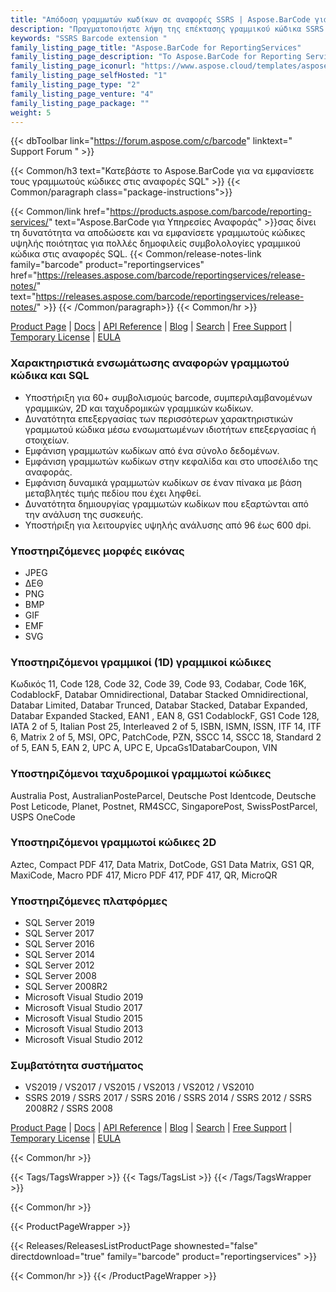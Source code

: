 ```yaml
---
title: "Απόδοση γραμμωτών κωδίκων σε αναφορές SSRS | Aspose.BarCode για Υπηρεσίες Αναφοράς"
description: "Πραγματοποιήστε λήψη της επέκτασης γραμμικού κώδικα SSRS για απόδοση γραμμικών και 2D γραμμικών κωδίκων στις υπηρεσίες αναφοράς του Microsoft SQL Server. Οι ετικέτες γραμμωτού κώδικα μπορούν να κωδικοποιηθούν με μη αγγλικούς χαρακτήρες και να αποδοθούν σε μορφές BMP, JPEG, GIF και PNG."
keywords: "SSRS Barcode extension "
family_listing_page_title: "Aspose.BarCode for ReportingServices"
family_listing_page_description: "Το Aspose.BarCode for Reporting Services είναι μια ολοκληρωμένη λύση για την απόδοση γραμμικών και 2D εικόνων γραμμικού κώδικα στις υπηρεσίες αναφοράς του Microsoft SQL Server. Οι ετικέτες γραμμωτού κώδικα μπορούν να κωδικοποιηθούν με μη αγγλικούς χαρακτήρες και να αποδοθούν σε μορφές BMP, JPEG, GIF και PNG."
family_listing_page_iconurl: "https://www.aspose.cloud/templates/aspose/App_Themes/V3/images/barcode/272x272/aspose_barcode-for-reporting-services-min.png"
family_listing_page_selfHosted: "1"
family_listing_page_type: "2"
family_listing_page_venture: "4"
family_listing_page_package: ""
weight: 5
---
```


{{< dbToolbar link="https://forum.aspose.com/c/barcode" linktext=" Support Forum " >}}

{{< Common/h3 text="Κατεβάστε το Aspose.BarCode για να εμφανίσετε τους γραμμωτούς κώδικες στις αναφορές SQL"  >}}
{{< Common/paragraph class="package-instructions">}}

{{< Common/link href="https://products.aspose.com/barcode/reporting-services/" text="Aspose.BarCode για Υπηρεσίες Αναφοράς"  >}}σας δίνει τη δυνατότητα να αποδώσετε και να εμφανίσετε γραμμωτούς κώδικες υψηλής ποιότητας για πολλές δημοφιλείς συμβολολογίες γραμμικού κώδικα στις αναφορές SQL.
{{< Common/release-notes-link family="barcode" product="reportingservices" href="https://releases.aspose.com/barcode/reportingservices/release-notes/" text="https://releases.aspose.com/barcode/reportingservices/release-notes/"  >}}
{{< /Common/paragraph>}}
{{< Common/hr >}}

[Product Page](https://products.aspose.com/barcode/reporting-services/) | [Docs](https://docs.aspose.com/barcode/reportingservices/) | [API Reference](https://reference.aspose.com/barcode/) | [Blog](https://blog.aspose.com/category/barcode/) | [Search](https://search.aspose.com/) | [Free Support](https://forum.aspose.com/c/barcode/13) | [Temporary License](https://purchase.aspose.com/temporary-license) | [EULA](https://about.aspose.com/legal/eula/)

### Χαρακτηριστικά ενσωμάτωσης αναφορών γραμμωτού κώδικα και SQL

- Υποστήριξη για 60+ συμβολισμούς barcode, συμπεριλαμβανομένων γραμμικών, 2D και ταχυδρομικών γραμμικών κωδίκων.
- Δυνατότητα επεξεργασίας των περισσότερων χαρακτηριστικών γραμμωτού κώδικα μέσω ενσωματωμένων ιδιοτήτων επεξεργασίας ή στοιχείων.
- Εμφάνιση γραμμωτών κωδίκων από ένα σύνολο δεδομένων.
- Εμφάνιση γραμμωτών κωδίκων στην κεφαλίδα και στο υποσέλιδο της αναφοράς.
- Εμφάνιση δυναμικά γραμμωτών κωδίκων σε έναν πίνακα με βάση μεταβλητές τιμής πεδίου που έχει ληφθεί.
- Δυνατότητα δημιουργίας γραμμωτών κωδίκων που εξαρτώνται από την ανάλυση της συσκευής.
- Υποστήριξη για λειτουργίες υψηλής ανάλυσης από 96 έως 600 dpi.

### Υποστηριζόμενες μορφές εικόνας

- JPEG
- ΔΕΘ
- PNG
- BMP
- GIF
- EMF
- SVG

### Υποστηριζόμενοι γραμμικοί (1D) γραμμικοί κώδικες

Κωδικός 11, Code 128, Code 32, Code 39, Code 93, Codabar, Code 16K, CodablockF, Databar Omnidirectional, Databar Stacked Omnidirectional, Databar Limited, Databar Trunced, Databar Stacked, Databar Expanded, Databar Expanded Stacked, EAN1 , EAN 8, GS1 CodablockF, GS1 Code 128, IATA 2 of 5, Italian Post 25, Interleaved 2 of 5, ISBN, ISMN, ISSN, ITF 14, ITF 6, Matrix 2 of 5, MSI, OPC, PatchCode, PZN, SSCC 14, SSCC 18, Standard 2 of 5, EAN 5, EAN 2, UPC A, UPC E, UpcaGs1DatabarCoupon, VIN

### Υποστηριζόμενοι ταχυδρομικοί γραμμωτοί κώδικες

Australia Post, AustralianPosteParcel, Deutsche Post Identcode, Deutsche Post Leticode, Planet, Postnet, RM4SCC, SingaporePost, SwissPostParcel, USPS OneCode

### Υποστηριζόμενοι γραμμωτοί κώδικες 2D

Aztec, Compact PDF 417, Data Matrix, DotCode, GS1 Data Matrix, GS1 QR, MaxiCode, Macro PDF 417, Micro PDF 417, PDF 417, QR, MicroQR

### Υποστηριζόμενες πλατφόρμες

- SQL Server 2019
- SQL Server 2017
- SQL Server 2016
- SQL Server 2014
- SQL Server 2012
- SQL Server 2008
- SQL Server 2008R2
- Microsoft Visual Studio 2019
- Microsoft Visual Studio 2017
- Microsoft Visual Studio 2015
- Microsoft Visual Studio 2013
- Microsoft Visual Studio 2012

### Συμβατότητα συστήματος

- VS2019 / VS2017 / VS2015 / VS2013 / VS2012 / VS2010
- SSRS 2019 / SSRS 2017 / SSRS 2016 / SSRS 2014 / SSRS 2012 / SSRS 2008R2 / SSRS 2008

[Product Page](https://products.aspose.com/barcode/reporting-services/) | [Docs](https://docs.aspose.com/barcode/reportingservices/) | [API Reference](https://reference.aspose.com/barcode/) | [Blog](https://blog.aspose.com/category/barcode/) | [Search](https://search.aspose.com/) | [Free Support](https://forum.aspose.com/c/barcode/13) | [Temporary License](https://purchase.aspose.com/temporary-license) | [EULA](https://about.aspose.com/legal/eula/)

{{< Common/hr >}}

{{< Tags/TagsWrapper >}}
{{< Tags/TagsList >}}
{{< /Tags/TagsWrapper >}}

{{< Common/hr >}}

{{< ProductPageWrapper >}}

<!-- ReleasesListProductPage-->

{{< Releases/ReleasesListProductPage shownested="false"  directdownload="true" family="barcode" product="reportingservices" >}}

<!-- /ReleasesListProductPage-->

{{< Common/hr >}}
{{< /ProductPageWrapper >}}


